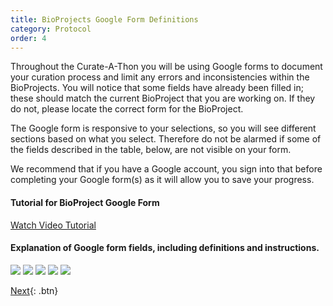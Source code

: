 ```yaml
---
title: BioProjects Google Form Definitions
category: Protocol
order: 4
---
```


Throughout the Curate-A-Thon you will be using Google forms to document your curation process and limit any errors and inconsistencies within the BioProjects. You will notice that some fields have already been filled in; these should match the current BioProject that you are working on. If they do not, please locate the correct form for the BioProject.

The Google form is responsive to your selections, so you will see different sections based on what you select. Therefore do not be alarmed if some of the fields described in the table, below, are not visible on your form.

We recommend that if you have a Google account, you sign into that before completing your Google form(s) as it will allow you to save your progress.

#### Tutorial for BioProject Google Form
[Watch Video Tutorial](https://psu.mediaspace.kaltura.com/media/GEODE+Curate-A-ThonA+BioProject+Google+Form/1_7ifvwfrr)



#### Explanation of Google form fields, including definitions and instructions.

![](https://bdezray.github.io/Geode-Curate-A-Thon/images/BioProjectGoogleForm_1.png)
![](https://bdezray.github.io/Geode-Curate-A-Thon/images/BioProjectGoogleForm_2.png)
![](https://bdezray.github.io/Geode-Curate-A-Thon/images/BioProjectGoogleForm_3.png)
![](https://bdezray.github.io/Geode-Curate-A-Thon/images/BioProjectGoogleForm_4a.png)
![](https://bdezray.github.io/Geode-Curate-A-Thon/images/BioProjectGooleForm_5.png)


[Next](https://bdezray.github.io/Geode-Curate-A-Thon/Protocol/Frequently%20Asked%20Questions%20(FAQ)/){: .btn}
